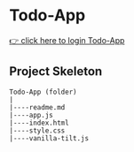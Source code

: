 <h1>Todo-App</h1>

[👉 click here to login Todo-App](https://ilkerkr.github.io/Todo-App/)

<h2>Project Skeleton</h2>

```
Todo-App (folder)
|
|----readme.md                  
|----app.js            
|----index.html  
|----style.css
|----vanilla-tilt.js
```